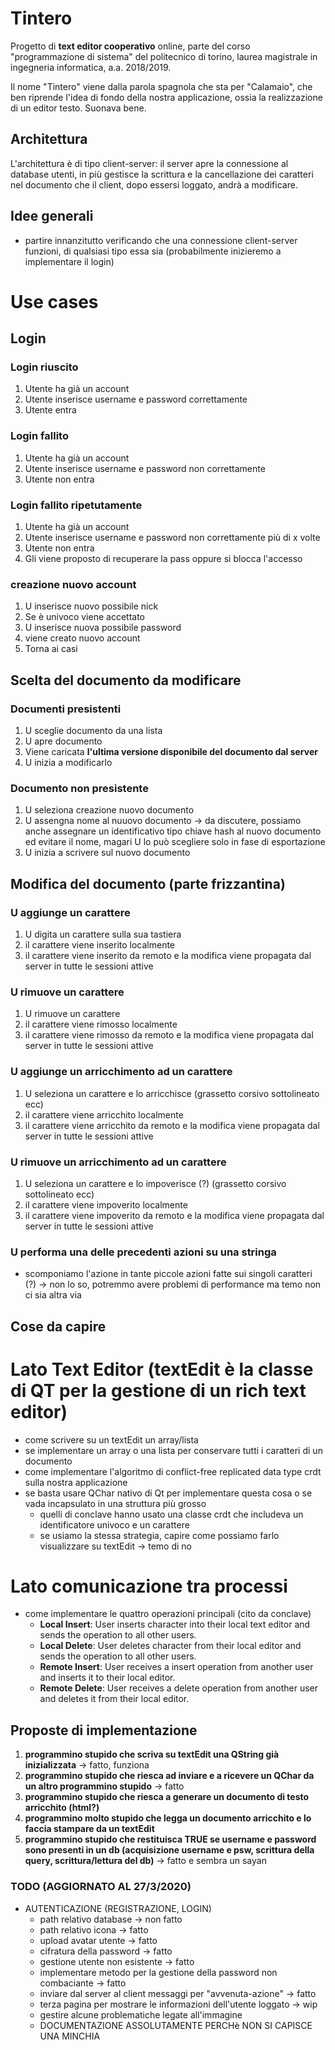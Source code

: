 # Tintero

Progetto di **text editor cooperativo** online, parte del corso "programmazione di sistema" del politecnico di torino, laurea magistrale in ingegneria informatica, a.a. 2018/2019.

Il nome "Tintero" viene dalla parola spagnola che sta per "Calamaio", che ben riprende l'idea di fondo della nostra applicazione, ossia la realizzazione di un editor testo. Suonava bene. 


## Architettura

L'architettura è di tipo client-server: il server apre la connessione al database utenti, in più gestisce la scrittura e la cancellazione dei caratteri nel documento che il client, dopo essersi loggato, andrà a modificare.

## Idee generali

- partire innanzitutto verificando che una connessione client-server funzioni, di qualsiasi tipo essa sia (probabilmente inizieremo a implementare il login)


# Use cases
## Login
### Login riuscito
1. Utente ha già un account
2. Utente inserisce username e password correttamente
3. Utente entra

### Login fallito
1. Utente ha già un account
2. Utente inserisce username e password non correttamente
3. Utente non entra

### Login fallito ripetutamente
1. Utente ha già un account
2. Utente inserisce username e password non correttamente più di x volte
3. Utente non entra
4. Gli viene proposto di recuperare la pass oppure si blocca l'accesso

### creazione nuovo account
1. U inserisce nuovo possibile nick
2. Se è univoco viene accettato
3. U inserisce nuova possibile password
4. viene creato nuovo account
5. Torna ai casi 

## Scelta del documento da modificare
### Documenti presistenti
1. U sceglie documento da una lista
2. U apre documento 
3. Viene caricata **l'ultima versione disponibile del documento dal server**
4. U inizia a modificarlo

### Documento non presistente
1. U seleziona creazione nuovo documento
2. U assengna nome al nuuovo documento -> da discutere, possiamo anche assegnare un identificativo tipo chiave hash al nuovo documento ed evitare il nome, magari U lo può scegliere solo in fase di esportazione
3. U inizia a scrivere sul nuovo documento

## Modifica del documento (parte frizzantina)
### U aggiunge un carattere
1. U digita un carattere sulla sua tastiera
2. il carattere viene inserito localmente
3. il carattere viene inserito da remoto e la modifica viene propagata dal server in tutte le sessioni attive

### U rimuove un carattere
1. U rimuove un carattere
2. il carattere viene rimosso localmente
3. il carattere viene rimosso da remoto e la modifica viene propagata dal server in tutte le sessioni attive

### U aggiunge un arricchimento ad un carattere
1. U seleziona un carattere e lo arricchisce (grassetto corsivo sottolineato ecc)
2. il carattere viene arricchito localmente
3. il carattere viene arricchito da remoto e la modifica viene propagata dal server in tutte le sessioni attive

### U rimuove un arricchimento ad un carattere
1. U seleziona un carattere e lo impoverisce (?) (grassetto corsivo sottolineato ecc)
2. il carattere viene impoverito localmente
3. il carattere viene impoverito da remoto e la modifica viene propagata dal server in tutte le sessioni attive

### U performa una delle precedenti azioni su una stringa
* scomponiamo l'azione in tante piccole azioni fatte sui singoli caratteri (?) -> non lo so, potremmo avere problemi di performance ma temo non ci sia altra via


## Cose da capire
# Lato Text Editor (textEdit è la classe di QT per la gestione di un rich text editor)
+ come scrivere su un textEdit un array/lista
+ se implementare un array o una lista per conservare tutti i caratteri di un documento
+ come implementare l'algoritmo di conflict-free replicated data type crdt sulla nostra applicazione
+ se basta usare QChar nativo di Qt per implementare questa cosa o se vada incapsulato in una struttura più grosso 
	* quelli di conclave hanno usato una classe crdt che includeva un identificatore univoco e un carattere
	* se usiamo la stessa strategia, capire come possiamo farlo visualizzare su textEdit -> temo di no 


# Lato comunicazione tra processi
+ come implementare le quattro operazioni principali (cito da conclave)
    * **Local Insert**: User inserts character into their local text editor and sends the operation to all other users.
    * **Local Delete**: User deletes character from their local editor and sends the operation to all other users.
    * **Remote Insert**: User receives a insert operation from another user and inserts it to their local editor.
    * **Remote Delete**: User receives a delete operation from another user and deletes it from their local editor.


## Proposte di implementazione
1. **programmino stupido che scriva su textEdit una QString già inizializzata** -> fatto, funziona 
2. **programmino stupido che riesca ad inviare e a ricevere un QChar da un altro programmino stupido** -> fatto
3. **programmino stupido che riesca a generare un documento di testo arricchito (html?)**
4. **programmino molto stupido che legga un documento arricchito e lo faccia stampare da un textEdit**
5. **programmino stupido che restituisca TRUE se username e password sono presenti in un db (acquisizione username e psw, scrittura della query, scrittura/lettura del db)** -> fatto e sembra un sayan

### **TODO (AGGIORNATO AL 27/3/2020)**

+ AUTENTICAZIONE (REGISTRAZIONE, LOGIN)
 	* path relativo database -> non fatto
 	* path relativo icona -> fatto
 	* upload avatar utente -> fatto
 	* cifratura della password -> fatto
 	* gestione utente non esistente -> fatto
 	* implementare metodo per la gestione della password non combaciante -> fatto
 	* inviare dal server al client messaggi per "avvenuta-azione" -> fatto
 	* terza pagina per mostrare le informazioni dell'utente loggato -> wip
 	* gestire alcune problematiche legate all'immagine 
 	* DOCUMENTAZIONE ASSOLUTAMENTE PERCHè NON SI CAPISCE UNA MINCHIA
